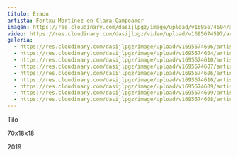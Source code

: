 ```yaml
---
titulo: Eraon
artista: Fertxu Martínez en Clara Campoamor
imagen: https://res.cloudinary.com/dasijlpgz/image/upload/v1695674604/artistas/Fertxu%20Mart%C3%ADnez/Draon/P1060952.jpg
video: https://res.cloudinary.com/dasijlpgz/video/upload/v1695674597/artistas/Fertxu%20Mart%C3%ADnez/Draon/Sin_t%C3%ADtulo-1.mp4
galeria:
  - https://res.cloudinary.com/dasijlpgz/image/upload/v1695674606/artistas/Fertxu%20Mart%C3%ADnez/Draon/P1060955.jpg
  - https://res.cloudinary.com/dasijlpgz/image/upload/v1695674604/artistas/Fertxu%20Mart%C3%ADnez/Draon/P1060952.jpg
  - https://res.cloudinary.com/dasijlpgz/image/upload/v1695674610/artistas/Fertxu%20Mart%C3%ADnez/Draon/P1060959.jpg
  - https://res.cloudinary.com/dasijlpgz/image/upload/v1695674607/artistas/Fertxu%20Mart%C3%ADnez/Draon/P1060956.jpg
  - https://res.cloudinary.com/dasijlpgz/image/upload/v1695674606/artistas/Fertxu%20Mart%C3%ADnez/Draon/P1060958.jpg
  - https://res.cloudinary.com/dasijlpgz/image/upload/v1695674610/artistas/Fertxu%20Mart%C3%ADnez/Draon/P1060960.jpg
  - https://res.cloudinary.com/dasijlpgz/image/upload/v1695674609/artistas/Fertxu%20Mart%C3%ADnez/Draon/P1060964.jpg
  - https://res.cloudinary.com/dasijlpgz/image/upload/v1695674609/artistas/Fertxu%20Mart%C3%ADnez/Draon/P1060965.jpg
  - https://res.cloudinary.com/dasijlpgz/image/upload/v1695674608/artistas/Fertxu%20Mart%C3%ADnez/Draon/P1060961.jpg
---
```

Tilo

7﻿0x18x18

2﻿019